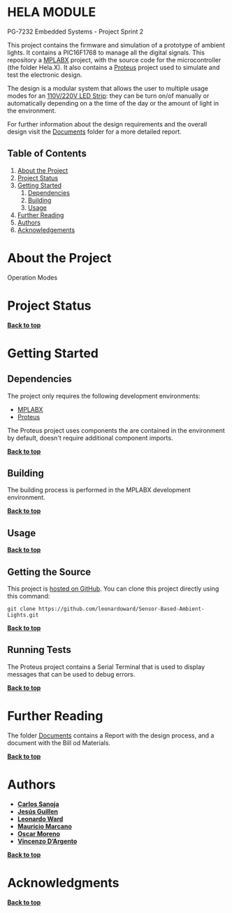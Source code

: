 # HELA MODULE
PG-7232 Embedded Systems - Project Sprint 2

This project contains the firmware and simulation of a prototype of ambient lights. It contains a PIC16F1768 to manage all the digital signals. This repository a [MPLABX](https://www.microchip.com/en-us/development-tools-tools-and-software/mplab-x-ide) project, with the source code for the microcontroller (the folder Hela.X). It also contains a [Proteus](https://www.labcenter.com/simulation/) project  used to simulate and test the electronic design.

The design is a modular system that allows the user to multiple usage modes for an [110V/220V LED Strip](https://es.aliexpress.com/item/1005001989354694.html?spm=a2g0o.productlist.0.0.15731814f4HM3v&algo_pvid=82597dfd-2696-4544-87ad-ca4784616c1c&algo_expid=82597dfd-2696-): they can be turn on/of manually or automatically depending on a the time of the day or the amount of light in the environment.

For further information about the design requirements and the overall design visit the [Documents](https://github.com/leonardoward/Sensor-Based-Ambient-Lights/tree/main/Documents) folder for a more detailed report.

## Table of Contents

1. [About the Project](#about-the-project)
2. [Project Status](#project-status)
3. [Getting Started](#getting-started)
    1. [Dependencies](#dependencies)
    2. [Building](#building)
    3. [Usage](#usage)
4. [Further Reading](#further-reading)
5. [Authors](#authors)
6. [Acknowledgements](#acknowledgements)

# About the Project

Operation Modes

# Project Status

**[Back to top](#table-of-contents)**

# Getting Started

## Dependencies

The project only requires the following development environments:

* [MPLABX](https://www.microchip.com/en-us/development-tools-tools-and-software/mplab-x-ide)
* [Proteus](https://www.labcenter.com/simulation/)

The Proteus project uses components the are contained in the environment by default, doesn't require additional component imports.

**[Back to top](#table-of-contents)**

## Building

The building process is performed in the MPLABX development environment.

**[Back to top](#table-of-contents)**

## Usage

**[Back to top](#table-of-contents)**

## Getting the Source

This project is [hosted on GitHub](https://github.com/leonardoward/Sensor-Based-Ambient-Lights/). You can clone this project directly using this command:

```
git clone https://github.com/leonardoward/Sensor-Based-Ambient-Lights.git
```

**[Back to top](#table-of-contents)**

## Running Tests

The Proteus project contains a Serial Terminal that is used to display messages that can be used to debug errors.

**[Back to top](#table-of-contents)**

# Further Reading

The folder [Documents](https://github.com/leonardoward/Sensor-Based-Ambient-Lights/tree/main/Documents) contains a Report with the design process, and a document with the Bill od Materials.

**[Back to top](#table-of-contents)**

# Authors

* **[Carlos Sanoja](https://github.com/CarSanoja)**
* **[Jesús Guillen](https://github.com/JG-Guillen)**
* **[Leonardo Ward](https://github.com/leonardoward)**
* **[Mauricio Marcano](https://github.com/rinripper)**
* **[Oscar Moreno](https://github.com/OscarEMoreno)**
* **[Vincenzo D’Argento](https://github.com/vincdargento)**

**[Back to top](#table-of-contents)**

# Acknowledgments

**[Back to top](#table-of-contents)**
